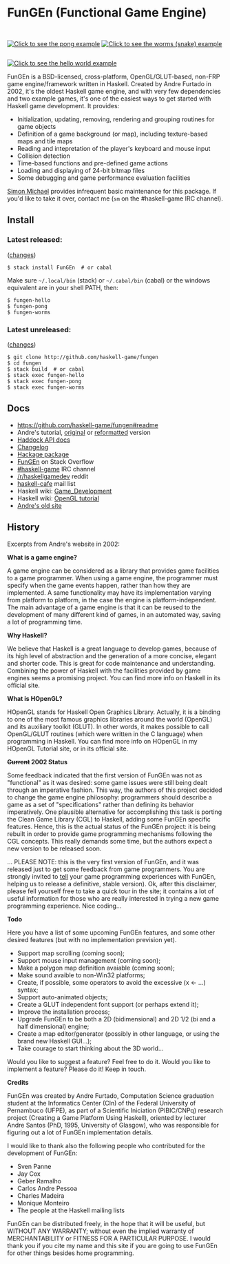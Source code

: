 # **FunGEn** (**Fun**ctional **G**ame **En**gine)

<a href="https://github.com/haskell-game/fungen/blob/master/examples/pong/pong.hs#L1"><img border=0 src="site/pong.png" title="Click to see the pong example" style="margin-top:2em;"></a>
<a href="https://github.com/haskell-game/fungen/blob/master/examples/worms/worms.hs#L1"><img border=0 src="site/worms.png" title="Click to see the worms (snake) example" style="margin-top:1em;"></a>
<a href="https://github.com/haskell-game/fungen/blob/master/examples/hello.hs#L1"><img border=0 src="site/logo.gif" title="Click to see the hello world example" style="margin-top:2em;"></a>

FunGEn is a BSD-licensed, cross-platform,
OpenGL/GLUT-based, non-FRP game engine/framework written in
Haskell. Created by Andre Furtado in 2002, it's the oldest Haskell
game engine, and with very few dependencies and two example games,
it's one of the easiest ways to get started with Haskell game
development. It provides:

* Initialization, updating, removing, rendering and grouping
  routines for game objects
* Definition of a game background (or map), including texture-based
  maps and tile maps
* Reading and intepretation of the player's keyboard and mouse input
* Collision detection
* Time-based functions and pre-defined game actions
* Loading and displaying of 24-bit bitmap files
* Some debugging and game performance evaluation facilities
<!-- * Sound support (windows only, not in current release) -->

[Simon Michael](http://joyful.com) provides infrequent basic maintenance for
this package. If you'd like to take it over, contact me (`sm` on the #haskell-game IRC channel).


## Install
### Latest released:
([changes](http://hackage.haskell.org/package/FunGEn/changelog))
```
$ stack install FunGEn  # or cabal
```
Make sure `~/.local/bin` (stack) or `~/.cabal/bin` (cabal) or the windows equivalent are in your shell PATH, then:
```
$ fungen-hello
$ fungen-pong
$ fungen-worms
```
### Latest unreleased:
([changes](https://github.com/haskell-game/fungen/blob/master/CHANGES#L1))
```
$ git clone http://github.com/haskell-game/fungen
$ cd fungen
$ stack build  # or cabal
$ stack exec fungen-hello
$ stack exec fungen-pong
$ stack exec fungen-worms
``````


## Docs

- https://github.com/haskell-game/fungen#readme
- Andre's tutorial, [original](site/example.html) or [reformatted](TUTORIAL.md) version
- [Haddock API docs](https://hackage.haskell.org/package/FunGEn/docs/Graphics-UI-Fungen.html)
- [Changelog](CHANGES)
- [Hackage package](http://hackage.haskell.org/package/FunGEn)
- [FunGEn](http://stackoverflow.com/search?tab=newest&q=fungen) on Stack Overflow
- [#haskell-game](http://webchat.freenode.net/?channels=haskell-game) IRC channel
  <!-- ([log](http://ircbrowse.tomsmeding.com/day/haskell-game/today/recent)) -->
- [/r/haskellgamedev](http://www.reddit.com/r/haskellgamedev) reddit
- [haskell-cafe](http://www.haskell.org/haskellwiki/Mailing_lists) mail list
- Haskell wiki: [Game_Development](http://www.haskell.org/haskellwiki/Game_Development)
- Haskell wiki: [OpenGL tutorial](http://www.haskell.org/haskellwiki/OpenGLTutorial1)
- [Andre's old site](http://www.cin.ufpe.br/~haskell/fungen)



## History

Excerpts from Andre's website in 2002:

**What is a game engine?**

A game engine can be considered as a library that provides game facilities
to a game programmer. When using a game engine, the programmer must
specify when the game events happen, rather than how they are
implemented. A same functionality may have its implementation varying from
platform to platform, in the case the engine is platform-independent. The
main advantage of a game engine is that it can be reused to the
development of many different kind of games, in an automated way, saving a
lot of programming time.

**Why Haskell?**

We believe that Haskell is a great language to develop games, because of
its high level of abstraction and the generation of a more concise,
elegant and shorter code. This is great for code maintenance and
understanding. Combining the power of Haskell with the facilities provided
by game engines seems a promising project. You can find more info on
Haskell in its official site.

**What is HOpenGL?**

HOpenGL stands for Haskell Open Graphics Library. Actually, it is a
binding to one of the most famous graphics libraries around the world
(OpenGL) and its auxiliary toolkit (GLUT). In other words, it makes
possible to call OpenGL/GLUT routines (which were written in the C
language) when programming in Haskell. You can find more info on HOpenGL
in my HOpenGL Tutorial site, or in its official site.

**<s>Current</s> 2002 Status**

Some feedback indicated that the first version of FunGEn was not as "functional" as it was desired: some game issues were still being dealt through an imperative fashion. This way, the authors of this project decided to change the game engine philosophy: programmers should describe a game as a set of "specifications" rather than defining its behavior imperatively. One plausible alternative for accomplishing this task is porting the Clean Game Library (CGL) to Haskell, adding some FunGEn specific features. Hence, this is the actual status of the FunGEn project: it is being rebuilt in order to provide game programming mechanisms following the CGL concepts. This really demands some time, but the authors expect a new version to be released soon.

... PLEASE NOTE: this is the very first version of FunGEn, and it was released just to get some feedback from game programmers. You are strongly invited to <A HREF="mailto:awbf@cin.ufpe.br">tell</A> your game programming experiences with FunGEn, helping us to release a definitive, stable version). Ok, after this disclaimer, please fell yourself free to take a quick tour in the site; it contains a lot of useful information for those who are really interested in trying a new game programming experience. Nice coding...

**Todo**

Here you have a list of some upcoming FunGEn features, and some other
desired features (but with no implementation prevision yet).

- Support map scrolling (coming soon);
- Support mouse input management (coming soon);
- Make a polygon map definition avaiable (coming soon);
- Make sound avaible to non-Win32 platforms;
- Create, if possible, some operators to avoid the excessive (x <- ...) syntax;
- Support auto-animated objects;
- Create a GLUT independent font support (or perhaps extend it);
- Improve the installation process;
- Upgrade FunGEn to be both a 2D (bidimensional) and 2D 1/2 (bi and a half dimensional) engine;
- Create a map editor/generator (possibly in other language, or using the brand new Haskell GUI...);
- Take courage to start thinking about the 3D world...

Would you like to suggest a feature? Feel free to do it. Would you like to
implement a feature? Please do it! Keep in touch.

**Credits**

FunGEn was created by Andre Furtado, Computation Science graduation
student at the Informatics Center (CIn) of the Federal University of
Pernambuco (UFPE), as part of a Scientific Iniciation (PIBIC/CNPq)
research project (Creating a Game Platform Using Haskell), oriented by
lecturer Andre Santos (PhD, 1995, University of Glasgow), who was
responsible for figuring out a lot of FunGEn implementation details.

I would like to thank also the following people who contributed for the development of FunGEn:

- Sven Panne
- Jay Cox
- Geber Ramalho
- Carlos Andre Pessoa
- Charles Madeira
- Monique Monteiro
- The people at the Haskell mailing lists

FunGEn can be distributed freely, in the hope that it will be useful, but
WITHOUT ANY WARRANTY; without even the implied warranty of MERCHANTABILITY
or FITNESS FOR A PARTICULAR PURPOSE. I would thank you if you cite my name
and this site if you are going to use FunGEn for other things besides home
programming.
